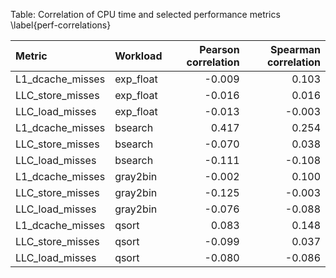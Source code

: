 
Table: Correlation of CPU time and selected performance metrics \label{perf-correlations}
        
|Metric           |Workload  | Pearson correlation| Spearman correlation|
|:----------------|:---------|-------------------:|--------------------:|
|L1_dcache_misses |exp_float |              -0.009|                0.103|
|LLC_store_misses |exp_float |              -0.016|                0.016|
|LLC_load_misses  |exp_float |              -0.013|               -0.003|
|L1_dcache_misses |bsearch   |               0.417|                0.254|
|LLC_store_misses |bsearch   |              -0.070|                0.038|
|LLC_load_misses  |bsearch   |              -0.111|               -0.108|
|L1_dcache_misses |gray2bin  |              -0.002|                0.100|
|LLC_store_misses |gray2bin  |              -0.125|               -0.003|
|LLC_load_misses  |gray2bin  |              -0.076|               -0.088|
|L1_dcache_misses |qsort     |               0.083|                0.148|
|LLC_store_misses |qsort     |              -0.099|                0.037|
|LLC_load_misses  |qsort     |              -0.080|               -0.086|
